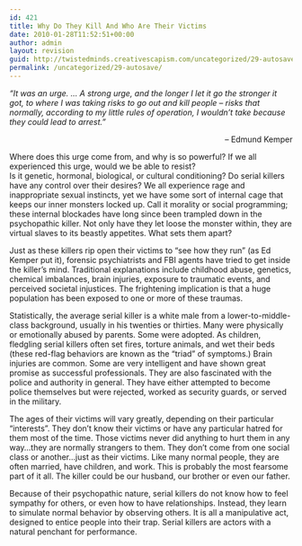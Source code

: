 ```yaml
---
id: 421
title: Why Do They Kill And Who Are Their Victims
date: 2010-01-28T11:52:51+00:00
author: admin
layout: revision
guid: http://twistedminds.creativescapism.com/uncategorized/29-autosave/
permalink: /uncategorized/29-autosave/
---
```

<p class="dropcap-first">
  <em>&#8220;It was an urge. &#8230; A strong urge, and the longer I let it go the stronger it got, to where I was taking risks to go out and kill people &#8211; risks that normally, according to my little rules of operation, I wouldn&#8217;t take because they could lead to arrest.&#8221;</em>
</p>

<p style="text-align: right;">
  &#8211; Edmund Kemper
</p>

Where does this urge come from, and why is so powerful? If we all experienced this urge, would we be able to resist?  
Is it genetic, hormonal, biological, or cultural conditioning? Do serial killers have any control over their desires? We all experience rage and inappropriate sexual instincts, yet we have some sort of internal cage that keeps our inner monsters locked up. Call it morality or social programming; these internal blockades have long since been trampled down in the psychopathic killer. Not only have they let loose the monster within, they are virtual slaves to its beastly appetites. What sets them apart?

Just as these killers rip open their victims to &#8220;see how they run&#8221; (as Ed Kemper put it), forensic psychiatrists and FBI agents have tried to get inside the killer&#8217;s mind. Traditional explanations include childhood abuse, genetics, chemical imbalances, brain injuries, exposure to traumatic events, and perceived societal injustices. The frightening implication is that a huge population has been exposed to one or more of these traumas.

Statistically, the average serial killer is a white male from a lower-to-middle-class background, usually in his twenties or thirties. Many were physically or emotionally abused by parents. Some were adopted. As children, fledgling serial killers often set fires, torture animals, and wet their beds (these red-flag behaviors are known as the &#8220;triad&#8221; of symptoms.) Brain injuries are common. Some are very intelligent and have shown great promise as successful professionals. They are also fascinated with the police and authority in general. They have either attempted to become police themselves but were rejected, worked as security guards, or served in the military.

The ages of their victims will vary greatly, depending on their particular &#8220;interests&#8221;. They don&#8217;t know their victims or have any particular hatred for them most of the time. Those victims never did anything to hurt them in any way&#8230;they are normally strangers to them. They don&#8217;t come from one social class or another&#8230;just as their victims. Like many normal people, they are often married, have children, and work. This is probably the most fearsome part of it all. The killer could be our husband, our brother or even our father.

Because of their psychopathic nature, serial killers do not know how to feel sympathy for others, or even how to have relationships. Instead, they learn to simulate normal behavior by observing others. It is all a manipulative act, designed to entice people into their trap. Serial killers are actors with a natural penchant for performance.